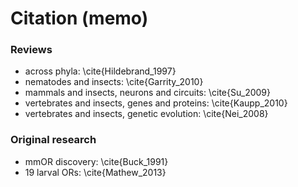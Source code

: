 # Citation (memo)
### Reviews
* across phyla: \cite{Hildebrand_1997}
* nematodes and insects: \cite{Garrity_2010}
* mammals and insects, neurons and circuits: \cite{Su_2009}
* vertebrates and insects, genes and proteins: \cite{Kaupp_2010}
* vertebrates and insects, genetic evolution: \cite{Nei_2008}

### Original research
* mmOR discovery: \cite{Buck_1991}
* 19 larval ORs: \cite{Mathew_2013}
